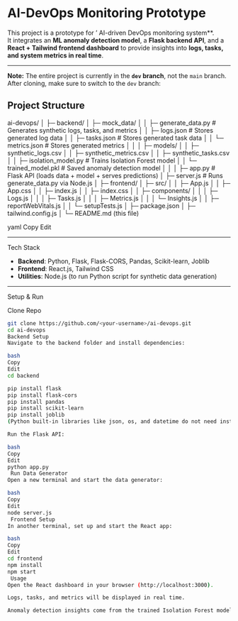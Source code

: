 # AI-DevOps Monitoring Prototype

This project is a prototype for ’ AI-driven DevOps monitoring system**.  
It integrates an **ML anomaly detection model**, a **Flask backend API**, and a **React + Tailwind frontend dashboard** to provide insights into **logs, tasks, and system metrics in real time**.

---
**Note:** The entire project is currently in the **`dev` branch**, not the `main` branch.  
After cloning, make sure to switch to the `dev` branch:
##  Project Structure
ai-devops/
│
├─ backend/
│ ├─ mock_data/
│ │ ├─ generate_data.py # Generates synthetic logs, tasks, and metrics
│ │ ├─ logs.json # Stores generated log data
│ │ ├─ tasks.json # Stores generated task data
│ │ └─ metrics.json # Stores generated metrics
│ │
│ ├─ models/
│ │ ├─ synthetic_logs.csv
│ │ ├─ synthetic_metrics.csv
│ │ ├─ synthetic_tasks.csv
│ │ ├─ isolation_model.py # Trains Isolation Forest model
│ │ └─ trained_model.pkl # Saved anomaly detection model
│ │
│ ├─ app.py # Flask API (loads data + model + serves predictions)
│ ├─ server.js # Runs generate_data.py via Node.js
│
├─ frontend/
│ ├─ src/
│ │ ├─ App.js
│ │ ├─ App.css
│ │ ├─ index.js
│ │ ├─ index.css
│ │ ├─ components/
│ │ │ ├─ Logs.js
│ │ │ ├─ Tasks.js
│ │ │ ├─ Metrics.js
│ │ │ └─ Insights.js
│ │ ├─ reportWebVitals.js
│ │ └─ setupTests.js
│ ├─ package.json
│ ├─ tailwind.config.js
│ └─ README.md (this file)

yaml
Copy
Edit

---

 Tech Stack
- **Backend**: Python, Flask, Flask-CORS, Pandas, Scikit-learn, Joblib  
- **Frontend**: React.js, Tailwind CSS  
- **Utilities**: Node.js (to run Python script for synthetic data generation)  

---

 Setup & Run  

 Clone Repo  
```bash
git clone https://github.com/<your-username>/ai-devops.git
cd ai-devops
Backend Setup
Navigate to the backend folder and install dependencies:

bash
Copy
Edit
cd backend

pip install flask
pip install flask-cors
pip install pandas
pip install scikit-learn
pip install joblib
(Python built-in libraries like json, os, and datetime do not need installation.)

Run the Flask API:

bash
Copy
Edit
python app.py
 Run Data Generator
Open a new terminal and start the data generator:

bash
Copy
Edit
node server.js
 Frontend Setup
In another terminal, set up and start the React app:

bash
Copy
Edit
cd frontend
npm install
npm start
 Usage
Open the React dashboard in your browser (http://localhost:3000).

Logs, tasks, and metrics will be displayed in real time.

Anomaly detection insights come from the trained Isolation Forest model
